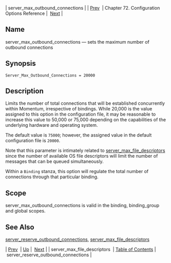 | server_max_outbound_connections |
| [Prev](conf.ref.server_max_file_descriptors)  | Chapter 72. Configuration Options Reference |  [Next](conf.ref.server_reserve_outbound_connections) |

<a name="conf.ref.server_max_outbound_connections"></a>
## Name

server_max_outbound_connections — sets the maximum number of outbound connections

## Synopsis

`Server_Max_Outbound_Connections = 20000`

<a name="idp26532208"></a>
## Description

Limits the number of total connections that will be established concurrently within Momentum, irrespective of bindings. While 20,000 is the value assigned to this option in the configuration file, it may be reasonable to increase this value to 50,000 or 75,000 depending on the capabilities of the underlying hardware and operating system.

The default value is `75000`; however, the assigned value in the default configuration file is `20000`.

Note that this parameter is intimately related to [server_max_file_descriptors](conf.ref.server_max_file_descriptors "server_max_file_descriptors") since the number of available OS file descriptors will limit the number of messages that can be queued simultaneously.

Within a `Binding` stanza, this option will regulate the total number of connections through that particular binding.

<a name="idp26537984"></a>
## Scope

server_max_outbound_connections is valid in the binding, binding_group and global scopes.

<a name="idp26539872"></a>
## See Also

[server_reserve_outbound_connections](conf.ref.server_reserve_outbound_connections "server_reserve_outbound_connections"), [server_max_file_descriptors](conf.ref.server_max_file_descriptors "server_max_file_descriptors")

| [Prev](conf.ref.server_max_file_descriptors)  | [Up](config.options.ref) |  [Next](conf.ref.server_reserve_outbound_connections) |
| server_max_file_descriptors  | [Table of Contents](index) |  server_reserve_outbound_connections |

